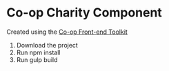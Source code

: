 # Co-op Charity Component

Created using the <a href="https://github.com/coopdigital/coop-frontend-toolkit">Co-op Front-end Toolkit</a>

1. Download the project
2. Run npm install
3. Run gulp build